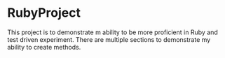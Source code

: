 # RubyProject

This project is to demonstrate m ability to be more proficient in Ruby and test driven experiment.
There are multiple sections to demonstrate my ability to create methods.

